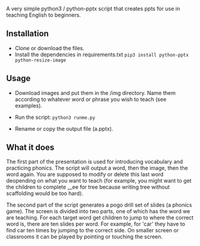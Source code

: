 A very simple python3 / python-pptx script that creates ppts for use in teaching English to beginners.

## Installation
* Clone or download the files.
* Install the dependencies in requirements.txt
`pip3 install python-pptx python-resize-image`

## Usage
* Download images and put them in the /img directory. Name them according to whatever word or phrase you wish to teach (see examples).

* Run the script:
`python3 runme.py`

* Rename or copy the output file (a.pptx).

## What it does
The first part of the presentation is used for introducing vocabulary and practicing phonics. The script will output a word, then the image, then the word again. You are supposed to modify or delete this last word deopending on what you want to teach (for example, you might want to get the children to complete __ee for tree because writing tree without scaffolding would be too hard).

The second part of the script generates a pogo drill set of slides (a phonics game). The screen is divided into two parts, one of which has the word we are teaching. For each target word get children to jump to where the correct word is, there are ten slides per word. For example, for 'car' they have to find car ten times by jumping to the correct side. On smaller screen or classrooms it can be played by pointing or touching the screen.